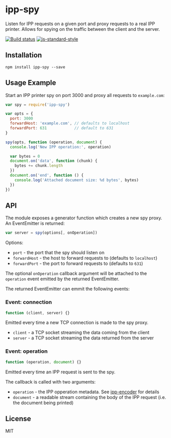 # ipp-spy

Listen for IPP requests on a given port and proxy requests to a real IPP
printer. Allows for spying on the traffic between the client and the
server.

[![Build status](https://travis-ci.org/watson/ipp-spy.svg?branch=master)](https://travis-ci.org/watson/ipp-spy)
[![js-standard-style](https://img.shields.io/badge/code%20style-standard-brightgreen.svg?style=flat)](https://github.com/feross/standard)

## Installation

```
npm install ipp-spy --save
```

## Usage Example

Start an IPP printer spy on port 3000 and proxy all requests to
`example.com`:

```js
var spy = require('ipp-spy')

var opts = {
  port: 3000
  forwardHost: 'example.com', // defaults to localhost
  forwardPort: 631            // default to 631
}

spy(opts, function (operation, document) {
  console.log('New IPP operation:', operation)

  var bytes = 0
  document.on('data', function (chunk) {
    bytes += chunk.length
  })
  document.on('end', function () {
    console.log('Attached document size: %d bytes', bytes)
  })
})
```

## API

The module exposes a generator function which creates a new spy proxy.
An EventEmitter is returned:

```js
var server = spy(options[, onOperation])
```

Options:

- `port` - the port that the spy should listen on
- `forwardHost` - the host to forward requests to (defaults to
  `localhost`)
- `forwardPort` - the port to forward requests to (defaults to `631`)

The optional `onOperation` callback argument will be attached to the
`operation` event emitted by the returned EventEmitter.

The returned EventEmitter can emmit the following events:

### Event: connection

```js
function (client, server) {}
```

Emitted every time a new TCP connection is made to the spy proxy.

- `client` - a TCP socket streaming the data coming from the client
- `server` - a TCP socket streaming the data returned from the server

### Event: operation

```js
function (operation, document) {}
```

Emitted every time an IPP request is sent to the spy.

The callback is called with two arguments:

- `operation` - the IPP opperation metadata. See
  [ipp-encoder](https://github.com/watson/ipp-encoder#ipprequestdecodebuffer-start-end)
  for details
- `document` - a readable stream containing the body of the IPP request
  (i.e. the document being printed)

## License

MIT
